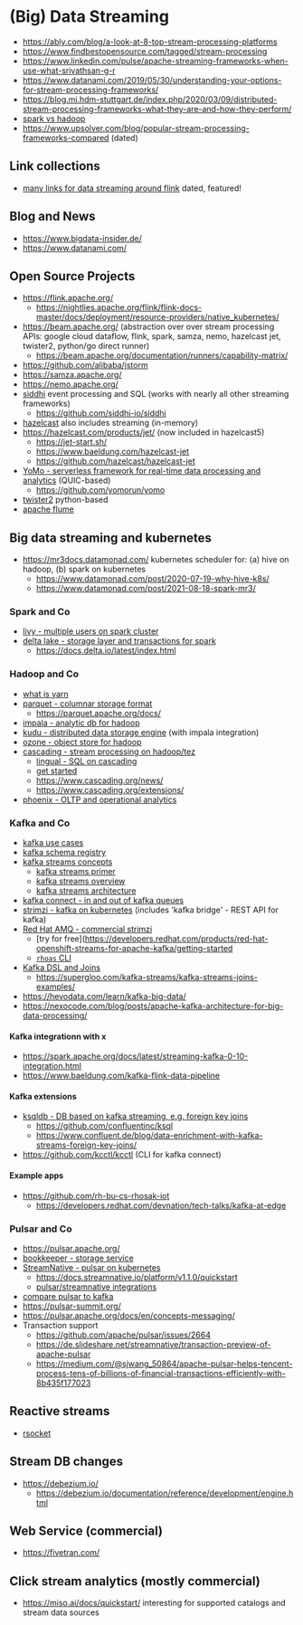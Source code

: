 # (Big) Data Streaming

* https://ably.com/blog/a-look-at-8-top-stream-processing-platforms
* https://www.findbestopensource.com/tagged/stream-processing
* https://www.linkedin.com/pulse/apache-streaming-frameworks-when-use-what-srivathsan-g-r
* https://www.datanami.com/2019/05/30/understanding-your-options-for-stream-processing-frameworks/
* https://blog.mi.hdm-stuttgart.de/index.php/2020/03/09/distributed-stream-processing-frameworks-what-they-are-and-how-they-perform/
* [spark vs hadoop](https://searchdatamanagement.techtarget.com/feature/Hadoop-vs-Spark-Comparing-the-two-big-data-frameworks)
* https://www.upsolver.com/blog/popular-stream-processing-frameworks-compared (dated)

## Link collections

* [many links for data streaming around flink](https://github.com/mikeroyal/Apache-Flink-Guide) dated, featured!

## Blog and News

* https://www.bigdata-insider.de/
* https://www.datanami.com/

## Open Source Projects

* https://flink.apache.org/
  + https://nightlies.apache.org/flink/flink-docs-master/docs/deployment/resource-providers/native_kubernetes/
* https://beam.apache.org/ (abstraction over over stream processing APIs:
  google cloud dataflow, flink, spark, samza, nemo, hazelcast jet, twister2, python/go direct runner)
  + https://beam.apache.org/documentation/runners/capability-matrix/
* https://github.com/alibaba/jstorm
* https://samza.apache.org/
* https://nemo.apache.org/
* [siddhi](https://siddhi.io/en/v5.1/docs/guides/overview/) event processing and SQL 
  (works with nearly all other streaming frameworks)
  + https://github.com/siddhi-io/siddhi
* [hazelcast](https://github.com/hazelcast/hazelcast) also includes streaming (in-memory)
* https://hazelcast.com/products/jet/ (now included in hazelcast5)
  + https://jet-start.sh/
  + https://www.baeldung.com/hazelcast-jet
  + https://github.com/hazelcast/hazelcast-jet
* [YoMo - serverless framework for real-time data processing and analytics](https://yomo.run/) (QUIC-based)
  + https://github.com/yomorun/yomo
* [twister2](https://twister2.org/) python-based
* [apache flume](https://flume.apache.org/)

## Big data streaming and kubernetes

* https://mr3docs.datamonad.com/ kubernetes scheduler for: (a) hive on hadoop, (b) spark on kubernetes
  + https://www.datamonad.com/post/2020-07-19-why-hive-k8s/
  + https://www.datamonad.com/post/2021-08-18-spark-mr3/

### Spark and Co

* [livy - multiple users on spark cluster](https://livy.incubator.apache.org/)
* [delta lake - storage layer and transactions for spark](https://github.com/delta-io/delta)
  + https://docs.delta.io/latest/index.html

### Hadoop and Co

* [what is yarn](https://blog.cloudera.com/apache-hadoop-yarn-concepts-and-applications/)
* [parquet - columnar storage format](https://parquet.apache.org/)
  + https://parquet.apache.org/docs/
* [impala - analytic db for hadoop](https://impala.apache.org/)
* [kudu - distributed data storage engine](https://kudu.apache.org/) (with impala integration)
* [ozone - object store for hadoop](https://ozone.apache.org/)
* [cascading - stream processing on hadoop/tez](https://www.cascading.org/projects/cascading/)
  + [lingual - SQL on cascading](https://www.cascading.org/projects/lingual/)
  + [get started](http://docs.cascading.org/impatient/)
  + https://www.cascading.org/news/
  + https://www.cascading.org/extensions/
* [phoenix - OLTP and operational analytics](https://phoenix.apache.org/)

### Kafka and Co

* [kafka use cases](https://www.kai-waehner.de/blog/2020/12/16/top-5-event-streaming-apache-kafka-use-cases-2021-edge-hybrid-cloud-cybersecurity-machine-learning-service-mesh/)
* [kafka schema registry](https://docs.confluent.io/platform/current/schema-registry/index.html)
* [kafka streams concepts](https://docs.confluent.io/platform/current/streams/concepts.html)
  + [kafka streams primer](https://www.confluent.io/blog/kafka-streams-tables-part-1-event-streaming/)
  + [kafka streams overview](https://docs.confluent.io/platform/current/streams/index.html)
  + [kafka streams architecture](https://docs.confluent.io/platform/current/streams/architecture.html)
* [kafka connect - in and out of kafka queues](https://docs.confluent.io/platform/current/connect/index.html)
* [strimzi - kafka on kubernetes](https://strimzi.io/) (includes 'kafka bridge' - REST API for kafka)
* [Red Hat AMQ - commercial strimzi](https://developers.redhat.com/products/amq/overview)
  + [try for free](https://developers.redhat.com/products/red-hat-openshift-streams-for-apache-kafka/getting-started
  + [`rhoas` CLI](https://access.redhat.com/documentation/en-us/red_hat_openshift_streams_for_apache_kafka/1/guide/f520e427-cad2-40ce-823d-96234ccbc047)
* [Kafka DSL and Joins](https://kafka.apache.org/20/documentation/streams/developer-guide/dsl-api.html)
  + https://supergloo.com/kafka-streams/kafka-streams-joins-examples/
* https://hevodata.com/learn/kafka-big-data/
* https://nexocode.com/blog/posts/apache-kafka-architecture-for-big-data-processing/

#### Kafka integrationn with x

* https://spark.apache.org/docs/latest/streaming-kafka-0-10-integration.html
* https://www.baeldung.com/kafka-flink-data-pipeline

#### Kafka extensions

* [ksqldb - DB based on kafka streaming, e.g. foreign key joins](https://ksqldb.io/)
  + https://github.com/confluentinc/ksql
  + https://www.confluent.de/blog/data-enrichment-with-kafka-streams-foreign-key-joins/
* https://github.com/kcctl/kcctl (CLI for kafka connect)

#### Example apps

* https://github.com/rh-bu-cs-rhosak-iot
  + https://developers.redhat.com/devnation/tech-talks/kafka-at-edge

### Pulsar and Co

* https://pulsar.apache.org/
* [bookkeeper - storage service](https://bookkeeper.apache.org/)
* [StreamNative - pulsar on kubernetes](https://streamnative.io/)
  + https://docs.streamnative.io/platform/v1.1.0/quickstart
  + [pulsar/streamnative integrations](https://hub.streamnative.io/)
* [compare pulsar to kafka](https://www.kai-waehner.de/blog/2020/06/09/apache-kafka-versus-apache-pulsar-event-streaming-comparison-features-myths-explored/)
* https://pulsar-summit.org/
* https://pulsar.apache.org/docs/en/concepts-messaging/
* Transaction support
  + https://github.com/apache/pulsar/issues/2664
  + https://de.slideshare.net/streamnative/transaction-preview-of-apache-pulsar
  + https://medium.com/@sjwang_50864/apache-pulsar-helps-tencent-process-tens-of-billions-of-financial-transactions-efficiently-with-8b435f177023

## Reactive streams

* [rsocket](https://rsocket.io/)

## Stream DB changes

* https://debezium.io/
  + https://debezium.io/documentation/reference/development/engine.html

## Web Service (commercial)

* https://fivetran.com/


## Click stream analytics (mostly commercial)

* https://miso.ai/docs/quickstart/ interesting for supported catalogs and stream data sources

